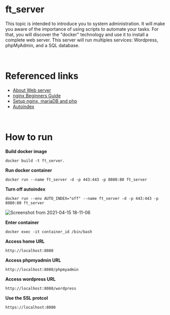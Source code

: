 # ft_server
This topic is intended to introduce you to system administration. It will make you aware of the importance of using scripts to automate your tasks.
For that, you will discover the "docker" technology and use it to install a complete web server. This server will run multiples services: Wordpress, phpMyAdmin, 
and a SQL database.

<br>

# Referenced links
- [About Web server](https://developer.mozilla.org/en-US/docs/Learn/Common_questions/What_is_a_web_server)
- [nginx Beginners Guide](http://nginx.org/en/docs/beginners_guide.html)
- [Setup nginx, mariaDB and php](https://www.digitalocean.com/community/tutorials/how-to-install-linux-nginx-mariadb-php-lemp-stack-on-debian-10)
- [Autoindex](https://qiita.com/onokatio/items/4669b37644fe07d3aa80)

<br>

# How to run
**Build docker image**
```
docker build -t ft_server.
```
**Run docker container**
```
docker run --name ft_server -d -p 443:443 -p 8080:80 ft_server
```
**Turn off autoindex**
```
docker run --env AUTO_INDEX="off" --name ft_server -d -p 443:443 -p 8080:80 ft_server
```
![Screenshot from 2021-04-15 18-11-06](https://user-images.githubusercontent.com/51109408/114844827-227cb780-9e16-11eb-89d9-efe16e6ca92a.png)

**Enter container**
```
docker exec -it container_id /bin/bash
```
**Access home URL**
```
http://localhost:8080
```

**Access phpmyadmin URL**
```
http://localhost:8080/phpmyadmin
```

**Access wordpress URL**
```
http://localhost:8080/wordpress
```

**Use the SSL protcol**
```
https://localhost:8080
```
